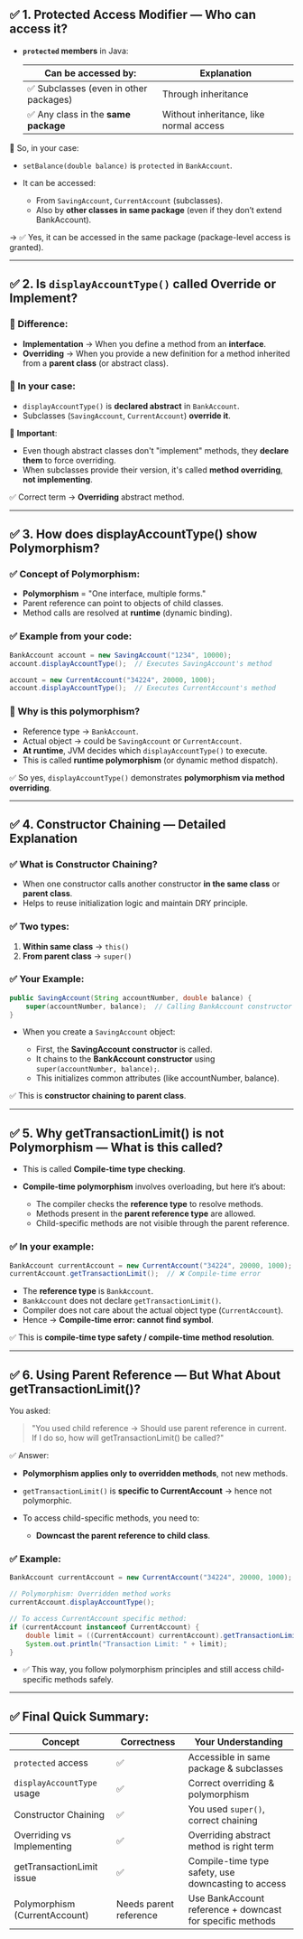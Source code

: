 ## ✅ 1. **Protected Access Modifier — Who can access it?**

* **`protected` members** in Java:

  | Can be accessed by:                   | Explanation                             |
    | ------------------------------------- | --------------------------------------- |
  | ✅ Subclasses (even in other packages) | Through inheritance                     |
  | ✅ Any class in the **same package**   | Without inheritance, like normal access |

🔹 So, in your case:

* `setBalance(double balance)` is `protected` in `BankAccount`.
* It can be accessed:

    * From `SavingAccount`, `CurrentAccount` (subclasses).
    * Also by **other classes in same package** (even if they don’t extend BankAccount).

→ ✅ Yes, it can be accessed in the same package (package-level access is granted).

---

## ✅ 2. **Is `displayAccountType()` called Override or Implement?**

### 🔹 Difference:

* **Implementation** → When you define a method from an **interface**.
* **Overriding** → When you provide a new definition for a method inherited from a **parent class** (or abstract class).

### 🔹 In your case:

* `displayAccountType()` is **declared abstract** in `BankAccount`.
* Subclasses (`SavingAccount`, `CurrentAccount`) **override it**.

📢 **Important**:

* Even though abstract classes don't "implement" methods, they **declare them** to force overriding.
* When subclasses provide their version, it's called **method overriding**, **not implementing**.

✅ Correct term → **Overriding** abstract method.

---

## ✅ 3. **How does displayAccountType() show Polymorphism?**

### ✅ Concept of Polymorphism:

* **Polymorphism** = "One interface, multiple forms."
* Parent reference can point to objects of child classes.
* Method calls are resolved at **runtime** (dynamic binding).

### ✅ Example from your code:

```java
BankAccount account = new SavingAccount("1234", 10000);
account.displayAccountType();  // Executes SavingAccount's method

account = new CurrentAccount("34224", 20000, 1000);
account.displayAccountType();  // Executes CurrentAccount's method
```

### 🔹 Why is this polymorphism?

* Reference type → `BankAccount`.
* Actual object → could be `SavingAccount` or `CurrentAccount`.
* **At runtime**, JVM decides which `displayAccountType()` to execute.
* This is called **runtime polymorphism** (or dynamic method dispatch).

✅ So yes, `displayAccountType()` demonstrates **polymorphism via method overriding**.

---

## ✅ 4. **Constructor Chaining — Detailed Explanation**

### ✅ What is Constructor Chaining?

* When one constructor calls another constructor **in the same class** or **parent class**.
* Helps to reuse initialization logic and maintain DRY principle.

### ✅ Two types:

1. **Within same class** → `this()`
2. **From parent class** → `super()`

### ✅ Your Example:

```java
public SavingAccount(String accountNumber, double balance) {
    super(accountNumber, balance);  // Calling BankAccount constructor
}
```

* When you create a `SavingAccount` object:

    * First, the **SavingAccount constructor** is called.
    * It chains to the **BankAccount constructor** using `super(accountNumber, balance);`.
    * This initializes common attributes (like accountNumber, balance).

✅ This is **constructor chaining to parent class**.

---

## ✅ 5. **Why getTransactionLimit() is not Polymorphism — What is this called?**

* This is called **Compile-time type checking**.
* **Compile-time polymorphism** involves overloading, but here it’s about:

    * The compiler checks the **reference type** to resolve methods.
    * Methods present in the **parent reference type** are allowed.
    * Child-specific methods are not visible through the parent reference.

### ✅ In your example:

```java
BankAccount currentAccount = new CurrentAccount("34224", 20000, 1000);
currentAccount.getTransactionLimit();  // ❌ Compile-time error
```

* The **reference type** is `BankAccount`.
* `BankAccount` does not declare `getTransactionLimit()`.
* Compiler does not care about the actual object type (`CurrentAccount`).
* Hence → **Compile-time error: cannot find symbol**.

✅ This is **compile-time type safety / compile-time method resolution**.

---

## ✅ 6. **Using Parent Reference — But What About getTransactionLimit()?**

You asked:

> "You used child reference → Should use parent reference in current. If I do so, how will getTransactionLimit() be called?"

✅ Answer:

* **Polymorphism applies only to overridden methods**, not new methods.
* `getTransactionLimit()` is **specific to CurrentAccount** → hence not polymorphic.
* To access child-specific methods, you need to:

    * **Downcast the parent reference to child class**.

### ✅ Example:

```java
BankAccount currentAccount = new CurrentAccount("34224", 20000, 1000);

// Polymorphism: Overridden method works
currentAccount.displayAccountType();

// To access CurrentAccount specific method:
if (currentAccount instanceof CurrentAccount) {
    double limit = ((CurrentAccount) currentAccount).getTransactionLimit();
    System.out.println("Transaction Limit: " + limit);
}
```

* ✅ This way, you follow polymorphism principles and still access child-specific methods safely.

---

## ✅ Final Quick Summary:

| Concept                       | Correctness            | Your Understanding                                        |
| ----------------------------- | ---------------------- | --------------------------------------------------------- |
| `protected` access            | ✅                      | Accessible in same package & subclasses                   |
| `displayAccountType` usage    | ✅                      | Correct overriding & polymorphism                         |
| Constructor Chaining          | ✅                      | You used `super()`, correct chaining                      |
| Overriding vs Implementing    | ✅                      | Overriding abstract method is right term                  |
| getTransactionLimit issue     | ✅                      | Compile-time type safety, use downcasting to access       |
| Polymorphism (CurrentAccount) | Needs parent reference | Use BankAccount reference + downcast for specific methods |
